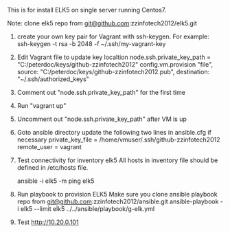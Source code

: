 This is for install ELK5 on single server running Centos7.

Note: clone elk5 repo from git@github.com:zzinfotech2012/elk5.git

1. create your own key pair for Vagrant with ssh-keygen. For example:
   ssh-keygen -t rsa -b 2048 -f ~/.ssh/my-vagrant-key

2. Edit Vagrant file to update key localtion
   node.ssh.private_key_path = "C:/peterdoc/keys/github-zzinfotech2012"
   config.vm.provision "file", source: "C:/peterdoc/keys/github-zzinfotech2012.pub", destination: "~/.ssh/authorized_keys"

3. Comment out "node.ssh.private_key_path" for the first time

4. Run "vagrant up"

5. Uncomment out "node.ssh.private_key_path" after VM is up 

6. Goto ansible directory
   update the following two lines in ansible.cfg if necessary
   private_key_file = /home/vmuser/.ssh/github-zzinfotech2012
   remote_user = vagrant

7. Test connectivity for inventory elk5
   All hosts in inventory file should be defined in /etc/hosts file.

   ansible -i elk5 -m ping elk5

8. Run playbook to provision ELK5
   Make sure you clone ansible playbook repo from git@github.com:zzinfotech2012/ansible.git
   ansible-playbook -i elk5 --limit elk5 ../../ansible/playbook/g-elk.yml

9. Test
   http://10.20.0.101
